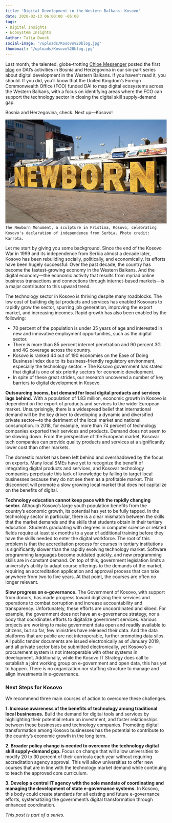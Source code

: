 ```yaml
---
title: 'Digital Development in the Western Balkans: Kosovo'
date: 2020-02-13 06:00:00 -05:00
tags:
- Digital Insights
- Ecosystem Insights
Author: Talia Dweck
social-image: "/uploads/Kosovo%20blog.jpg"
thumbnail: "/uploads/Kosovo%20blog.jpg"
---
```


Last month, the talented, globe-trotting [Chloe Messenger](http://dai-global-digital.com/authors/chloe-messenger/) posted the first [blog](http://dai-global-digital.com/digital-development-in-the-western-balkans-bosnia-and-herzegovina.html) on DAI’s activities in Bosnia and Herzegovina in our six-part series about digital development in the Western Balkans. If you haven’t read it, you should. If you did, you’ll know that the United Kingdom’s Foreign Commonwealth Office (FCO) funded DAI to map digital ecosystems across the Western Balkans, with a focus on identifying areas where the FCO can support the technology sector in closing the digital skill supply-demand gap.

Bosnia and Herzegovina, check. Next up—Kosovo!

<!--more-->

![Kosovo%20blog.jpg](/uploads/Kosovo%20blog.jpg)`The Newborn Monument, a sculpture in Pristina, Kosovo, celebrating Kosovo's declaration of independence from Serbia. Photo credit: Karrota.`

Let me start by giving you some background. Since the end of the Kosovo War in 1999 and its independence from Serbia almost a decade later, Kosovo has been rebuilding socially, politically, and economically. Its efforts have been hugely successful: Over the past decade, the country has become the fastest-growing economy in the Western Balkans. And the digital economy—the economic activity that results from myriad online business transactions and connections through internet-based markets—is a major contributor to this upward trend.

The technology sector in Kosovo is thriving despite many roadblocks. The low cost of building digital products and services has enabled Kosovars to rapidly grow the sector, spurring job generation, improving the export market, and increasing incomes. Rapid growth has also been enabled by the following:

* 70 percent of the population is under 35 years of age and interested in new and innovative employment opportunities, such as the digital sector.
* There is more than 85 percent internet penetration and 90 percent 3G and 4G coverage across the country.
* Kosovo is ranked 44 out of 190 economies on the Ease of Doing Business Index due to its business-friendly regulatory environment, especially the technology sector.
• The Kosovo government has stated that digital is one of six priority sectors for economic development.
* In spite of these great strides, our research uncovered a number of key barriers to digital development in Kosovo.

**Outsourcing booms, but demand for local digital products and services lags behind.** With a population of 1.83 million, economic growth in Kosovo is dependent on the export of products and services to the wider European market. Unsurprisingly, there is a widespread belief that international demand will be the key driver to developing a dynamic and diversified private sector—to the detriment of the local market and national consumption. In 2018, for example, more than 74 percent of technology companies exported their services and products. Demand does not seem to be slowing down. From the perspective of the European market, Kosovar tech companies can provide quality products and services at a significantly lower cost than other markets.

The domestic market has been left behind and overshadowed by the focus on exports. Many local SMEs have yet to recognize the benefit of integrating digital products and services, and Kosovar technology companies perpetuate this lack of knowledge by failing to target local businesses because they do not see them as a profitable market. This disconnect will promote a slow growing local market that does not capitalize on the benefits of digital.

**Technology education cannot keep pace with the rapidly changing sector.** Although Kosovo’s large youth population benefits from the country’s economic growth, its potential has yet to be fully tapped. In the technology sector in particular, there is a clear mismatch between the skills that the market demands and the skills that students obtain in their tertiary education. Students graduating with degrees in computer science or related fields require at least six months to a year of additional training before they have the skills needed to enter the digital workforce. The root of this problem is that the accreditation process for courses in tertiary institutions is significantly slower than the rapidly evolving technology market. Software programming languages become outdated quickly, and new programming skills are in constant demand. On top of this, government legislation limits a university’s ability to adapt course offerings to the demands of the market, requiring an accreditation application and approval process that can take anywhere from two to five years. At that point, the courses are often no longer relevant.

**Slow progress on e-governance.** The Government of Kosovo, with support from donors, has made progress toward digitizing their services and operations to combat corruption and increase accountability and transparency. Unfortunately, these efforts are uncoordinated and siloed. For example, the government does not have an e-governance strategy, nor a body that coordinates efforts to digitalize government services. Various projects are working to make government data open and readily available to citizens, but so far, few ministries have released their data. And the data platforms that are public are not interoperable, further promoting data silos. All public tender documents are issued electronically as of January 2019, and all private sector bids be submitted electronically, yet Kosovo’s e-procurement system is not interoperable with other systems in development. Additionally, while the Kosovo IT Strategy does call to establish a joint working group on e-government and open data, this has yet to happen. There is no organization nor staffing structure to manage and align investments in e-governance.

### Next Steps for Kosovo

We recommend three main courses of action to overcome these challenges.

**1. Increase awareness of the benefits of technology among traditional local businesses.** Build the demand for digital tools and services by highlighting their potential return on investment, and foster relationships between these businesses and technology companies. Promoting digital transformation among Kosovo businesses has the potential to contribute to the country’s economic growth in the long term.

**2. Broader policy change is needed to overcome the technology digital skill supply-demand gap.** Focus on change that will allow universities to modify 20 to 30 percent of their curricula each year without requiring accreditation agency approval. This will allow universities to offer new courses that are in line with the technology market demand while continuing to teach the approved core curriculum.

**3. Develop a central IT agency with the sole mandate of coordinating and managing the development of state e-governance systems.** In Kosovo, this body could create standards for all existing and future e-governance efforts, systematizing the government’s digital transformation through enhanced coordination.

*This post is part of a series.*